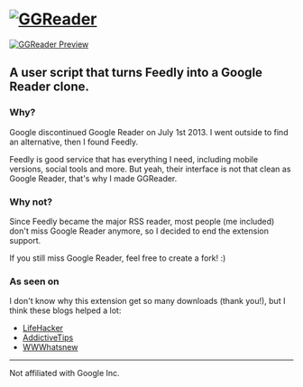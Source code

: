 [![GGReader](https://raw.githubusercontent.com/ramon82/ggreader.crx/master/logo.png)](https://ramon.codes/projects/ggreader.crx)
===
[![GGReader Preview](https://raw.githubusercontent.com/ramon82/ggreader.crx/master/preview.png)](https://ramon.codes/projects/ggreader.crx)
## A user script that turns Feedly into a Google Reader clone.

### Why?
Google discontinued Google Reader on July 1st 2013. I went outside to find an alternative, then I found Feedly.

Feedly is good service that has everything I need, including mobile versions, social tools and more. But yeah, their interface is not that clean as Google Reader, that's why I made GGReader.


### Why not?
Since Feedly became the major RSS reader, most people (me included) don't miss Google Reader anymore, so I decided to end the extension support. 

If you still miss Google Reader, feel free to create a fork! :)


### As seen on
I don't know why this extension get so many downloads (thank you!), but I think these blogs helped a lot:
- [LifeHacker](http://lifehacker.com/feedly-reader-makes-feedly-look-more-like-google-reader-478017325)
- [AddictiveTips](http://www.addictivetips.com/web/get-google-reader-look-feel-in-feedly-with-this-theme/)
- [WWWhatsnew](http://wwwhatsnew.com/2013/04/20/feedly-reader-viste-a-feedly-como-google-reader-con-esta-extension-para-chrome/)

___

Not affiliated with Google Inc.
